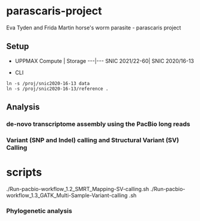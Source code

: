 # parascaris-project
Eva Tyden and Frida Martin horse's worm parasite - parascaris project

## Setup

* UPPMAX
Compute | Storage
---|---
SNIC 2021/22-60| SNIC 2020/16-13

* CLI
```{bash}
ln -s /proj/snic2020-16-13 data
ln -s /proj/snic2020-16-13/reference .
```

## Analysis

### de-novo transcriptome assembly using the PacBio long reads

### Variant (SNP and Indel) calling and Structural Variant (SV) Calling

# scripts
./Run-pacbio-workflow_1.2_SMRT_Mapping-SV-calling.sh
./Run-pacbio-workflow_1.3_GATK_Multi-Sample-Variant-calling .sh

### Phylogenetic analysis

